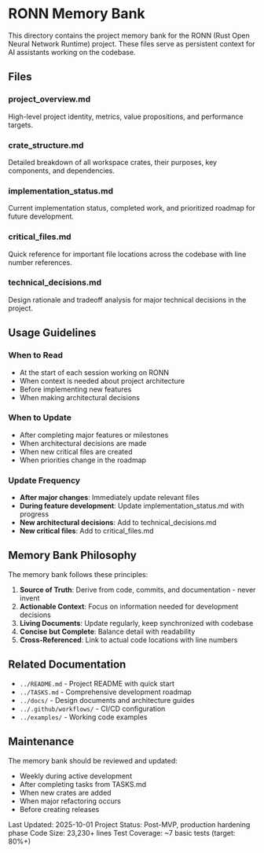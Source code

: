# RONN Memory Bank

This directory contains the project memory bank for the RONN (Rust Open Neural Network Runtime) project. These files serve as persistent context for AI assistants working on the codebase.

## Files

### project_overview.md
High-level project identity, metrics, value propositions, and performance targets.

### crate_structure.md
Detailed breakdown of all workspace crates, their purposes, key components, and dependencies.

### implementation_status.md
Current implementation status, completed work, and prioritized roadmap for future development.

### critical_files.md
Quick reference for important file locations across the codebase with line number references.

### technical_decisions.md
Design rationale and tradeoff analysis for major technical decisions in the project.

## Usage Guidelines

### When to Read
- At the start of each session working on RONN
- When context is needed about project architecture
- Before implementing new features
- When making architectural decisions

### When to Update
- After completing major features or milestones
- When architectural decisions are made
- When new critical files are created
- When priorities change in the roadmap

### Update Frequency
- **After major changes**: Immediately update relevant files
- **During feature development**: Update implementation_status.md with progress
- **New architectural decisions**: Add to technical_decisions.md
- **New critical files**: Add to critical_files.md

## Memory Bank Philosophy

The memory bank follows these principles:

1. **Source of Truth**: Derive from code, commits, and documentation - never invent
2. **Actionable Context**: Focus on information needed for development decisions
3. **Living Documents**: Update regularly, keep synchronized with codebase
4. **Concise but Complete**: Balance detail with readability
5. **Cross-Referenced**: Link to actual code locations with line numbers

## Related Documentation

- `../README.md` - Project README with quick start
- `../TASKS.md` - Comprehensive development roadmap
- `../docs/` - Design documents and architecture guides
- `../.github/workflows/` - CI/CD configuration
- `../examples/` - Working code examples

## Maintenance

The memory bank should be reviewed and updated:
- Weekly during active development
- After completing tasks from TASKS.md
- When new crates are added
- When major refactoring occurs
- Before creating releases

Last Updated: 2025-10-01
Project Status: Post-MVP, production hardening phase
Code Size: 23,230+ lines
Test Coverage: ~7 basic tests (target: 80%+)
